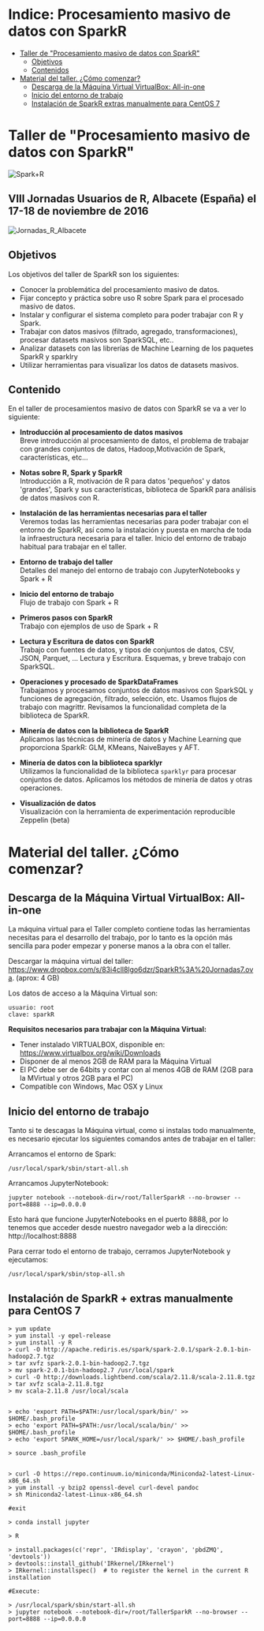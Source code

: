 Indice: Procesamiento masivo de datos con SparkR
=================

   * [Taller de "Procesamiento masivo de datos con SparkR"](#taller-de-procesamiento-masivo-de-datos-con-sparkr)      
      * [Objetivos](#objetivos)
      * [Contenidos](#contenido)
   * [Material del taller. ¿Cómo comenzar?](#material-del-taller-cómo-comenzar)
      * [Descarga de la Máquina Virtual VirtualBox: All-in-one](#descarga-de-la-máquina-virtual-virtualbox-all-in-one)
      * [Inicio del entorno de trabajo](#inicio-del-entorno-de-trabajo)
      * [Instalación de SparkR   extras manualmente para CentOS 7](#instalación-de-sparkr--extras-manualmente-para-centos-7)




# Taller de "Procesamiento masivo de datos con SparkR"

![Spark+R](https://sites.google.com/site/manuparra/home/SparkRlogo.png)

## VIII Jornadas Usuarios de R, Albacete (España) el 17-18 de noviembre de 2016

![Jornadas_R_Albacete](https://sites.google.com/site/manuparra/home/jornadas_R_albacete.png)


## Objetivos

Los objetivos del taller de SparkR son los siguientes:

* Conocer la problemática del procesamiento masivo de datos.
* Fijar concepto y práctica sobre uso R sobre Spark para el procesado masivo de datos.
* Instalar y configurar el sistema completo para poder trabajar con R y Spark.
* Trabajar con datos masivos (filtrado, agregado, transformaciones), procesar datasets masivos son SparkSQL, etc..
* Analizar datasets con las librerías de Machine Learning de los paquetes SparkR y sparklry
* Utilizar herramientas para visualizar los datos de datasets masivos.


## Contenido

En el taller de procesamientos masivo de datos con SparkR se va a ver lo siguiente:

* **Introducción al procesamiento de datos masivos**<BR>
    Breve introducción al procesamiento de datos, el problema de trabajar con grandes conjuntos de datos, Hadoop,Motivación de Spark, características, etc...<BR>

* **Notas sobre R, Spark y SparkR**<BR>
    Introducción a R, motivación de R para datos 'pequeños' y datos 'grandes', Spark y sus características, biblioteca de SparkR para análisis de datos masivos con R.<BR>

* **Instalación de las herramientas necesarias para el taller**<BR>
    Veremos todas las herramientas necesarias para poder trabajar con el entorno de SparkR, así como la instalación y puesta en marcha de toda la infraestructura necesaria para el taller. Inicio del entorno de trabajo habitual para trabajar en el taller.<BR>

* **Entorno de trabajo del taller**<BR>
    Detalles del manejo del entorno de trabajo con JupyterNotebooks y Spark + R<BR>

* **Inicio del entorno de trabajo**<BR>
    Flujo de trabajo con Spark + R<BR>

* **Primeros pasos con SparkR**<BR>
    Trabajo con ejemplos de uso de Spark + R <BR>

* **Lectura y Escritura de datos con SparkR**<BR>
    Trabajo con fuentes de datos, y tipos de conjuntos de datos, CSV, JSON, Parquet, ... Lectura y Escritura. Esquemas, y breve trabajo con SparkSQL. <BR>

* **Operaciones y procesado de SparkDataFrames**<BR>
    Trabajamos y procesamos conjuntos de datos masivos con SparkSQL y funciones de agregación, filtrado, selección, etc. Usamos flujos de trabajo con magrittr. Revisamos la funcionalidad completa de la biblioteca de SparkR.<BR>

* **Minería de datos con la biblioteca de SparkR**<BR>
    Aplicamos las técnicas de minería de datos y Machine Learning que proporciona SparkR: GLM, KMeans, NaiveBayes y AFT.<BR>

* **Minería de datos con la biblioteca sparklyr**<BR>
    Utilizamos la funcionalidad de la biblioteca ``sparklyr`` para procesar conjuntos de datos. Aplicamos los métodos de minería de datos y otras operaciones.<BR>

* **Visualización de datos**<BR>
    Visualización con la herramienta de experimentación reproducible Zeppelin (beta)

# Material del taller. ¿Cómo comenzar?

## Descarga de la Máquina Virtual VirtualBox: All-in-one

La máquina virtual para el Taller completo contiene todas las herramientas necesitas para el desarrollo del trabajo, por lo tanto es la opción más sencilla para poder empezar y ponerse manos a la obra con el taller.


Descargar la máquina virtual del taller: https://www.dropbox.com/s/83i4cll8lgo6dzr/SparkR%3A%20Jornadas7.ova. (aprox: 4 GB)


Los datos de acceso a la Máquina Virtual son:

	usuario: root
	clave: sparkR

**Requisitos necesarios para trabajar con la Máquina Virtual:**

* Tener instalado VIRTUALBOX, disponible en: https://www.virtualbox.org/wiki/Downloads
* Disponer de al menos 2GB de RAM para la Máquina Virtual
* El PC debe ser de 64bits y contar con al menos 4GB de RAM (2GB para la MVirtual y otros 2GB para el PC)
* Compatible con Windows, Mac OSX y Linux


## Inicio del entorno de trabajo

Tanto si te descagas la Máquina virtual, como si instalas todo manualmente, es necesario ejecutar los siguientes comandos antes de trabajar en el taller:

Arrancamos el entorno de Spark:

	/usr/local/spark/sbin/start-all.sh

Arrancamos JupyterNotebook:

	jupyter notebook --notebook-dir=/root/TallerSparkR --no-browser --port=8888 --ip=0.0.0.0

Esto hará que funcione JupyterNotebooks en el puerto 8888, por lo tenemos que acceder desde nuestro navegador web a la dirección: http://localhost:8888

Para cerrar todo el entorno de trabajo, cerramos JupyterNotebook y ejecutamos:
	
	/usr/local/spark/sbin/stop-all.sh

## Instalación de SparkR + extras manualmente para CentOS 7

```
> yum update
> yum install -y epel-release
> yum install -y R
> curl -O http://apache.rediris.es/spark/spark-2.0.1/spark-2.0.1-bin-hadoop2.7.tgz
> tar xvfz spark-2.0.1-bin-hadoop2.7.tgz
> mv spark-2.0.1-bin-hadoop2.7 /usr/local/spark
> curl -O http://downloads.lightbend.com/scala/2.11.8/scala-2.11.8.tgz
> tar xvfz scala-2.11.8.tgz
> mv scala-2.11.8 /usr/local/scala


> echo 'export PATH=$PATH:/usr/local/spark/bin/' >> $HOME/.bash_profile 
> echo 'export PATH=$PATH:/usr/local/scala/bin/' >> $HOME/.bash_profile 
> echo 'export SPARK_HOME=/usr/local/spark/' >> $HOME/.bash_profile 

> source .bash_profile


> curl -O https://repo.continuum.io/miniconda/Miniconda2-latest-Linux-x86_64.sh
> yum install -y bzip2 openssl-devel curl-devel pandoc
> sh Miniconda2-latest-Linux-x86_64.sh 

#exit 

> conda install jupyter

> R

> install.packages(c('repr', 'IRdisplay', 'crayon', 'pbdZMQ', 'devtools'))
> devtools::install_github('IRkernel/IRkernel')
> IRkernel::installspec()  # to register the kernel in the current R installation

#Execute:

> /usr/local/spark/sbin/start-all.sh
> jupyter notebook --notebook-dir=/root/TallerSparkR --no-browser --port=8888 --ip=0.0.0.0 

```

